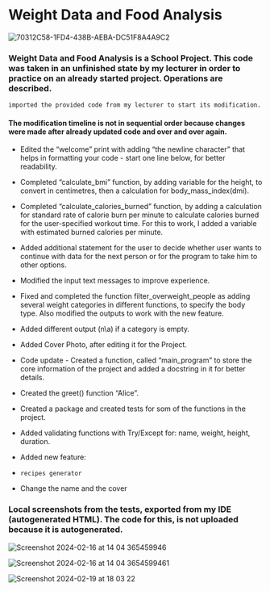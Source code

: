 # Weight Data and Food Analysis

![70312C58-1FD4-438B-AEBA-DC51F8A4A9C2](https://github.com/Zeus097/Fitness-Data-Analyzer/assets/142613528/2371ebf6-ea3c-4f8f-be78-4e20b3b37c60)




### Weight Data and Food Analysis is a School Project. This code was taken in an unfinished state by my lecturer in order to practice on an already started project. Operations are described.

    imported the provided code from my lecturer to start its modification. 

#### The modification timeline is not in sequential order because changes were made after already updated code and over and over again.

* Edited the “welcome” print with adding “the newline character” that helps in formatting your code - start one line below, for better readability.

* Completed “calculate_bmi” function, by adding variable for the height, to convert in centimetres, then a calculation for body_mass_index(dmi).

* Completed “calculate_calories_burned” function, by adding a calculation for standard rate of calorie burn per minute to calculate calories burned for the user-specified workout time. For this to work, I added a variable with estimated burned calories per minute.

* Added additional statement for the user to decide whether user wants to continue with data for the next person or for the program to take him to other options.

* Modified the input text messages to improve experience.

* Fixed and completed the function filter_overweight_people as adding several weight categories in different functions, to specify the body type. Also modified the outputs to work with the new feature.

* Added different output (n\a) if a category is empty.

* Added Cover Photo, after editing it for the Project.

* Code update - Created a function, called “main_program” to store the core information of the project and added a docstring in it for better details.

* Created the greet() function “Alice”.

* Created a package and created tests for som of the functions in the project.

* Added validating functions with Try/Except for: name, weight, height, duration.

* Added new feature:
*     recipes generator
  
* Change the name and the cover



### Local screenshots from the tests, exported from my IDE (autogenerated HTML). The code for this, is not uploaded because it is autogenerated.

![Screenshot 2024-02-16 at 14 04 365459946](https://github.com/Zeus097/Fitness-Data-Analyzer/assets/142613528/4e219012-5f09-4f4b-beee-abae8c4d6fc1)

![Screenshot 2024-02-16 at 14 04 3654599461](https://github.com/Zeus097/Fitness-Data-Analyzer/assets/142613528/c1789158-2292-4a5b-a14e-1c30f97d9cbf)

![Screenshot 2024-02-19 at 18 03 22](https://github.com/Zeus097/Fitness-Data-Analyzer/assets/142613528/df8490af-8234-4879-839c-e133430d0510)
